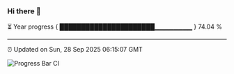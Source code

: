 ### Hi there 👋

⏳ Year progress { ██████████████████████▁▁▁▁▁▁▁▁ } 74.04 %

---

⏰ Updated on Sun, 28 Sep 2025 06:15:07 GMT

![Progress Bar CI](https://github.com/Shyam-Makwana/GitHub-Actions-Demo/workflows/Progress%20Bar%20CI/badge.svg)
